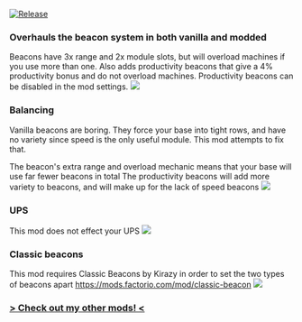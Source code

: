 [![Release](https://github.com/notnotmelon/beacon-overhaul/actions/workflows/release.yml/badge.svg?branch=main)](https://github.com/notnotmelon/beacon-overhaul/actions/workflows/release.yml)

### Overhauls the beacon system in both vanilla and modded
Beacons have 3x range and 2x module slots, but will overload machines if you use more than one.
Also adds productivity beacons that give a 4% productivity bonus and do not overload machines.
Productivity beacons can be disabled in the mod settings.
![](https://mods-data.factorio.com/assets/4b89c9d3e7ae1cbb8457f0ae75444976ee64570f.png)
### Balancing
Vanilla beacons are boring. They force your base into tight rows, and have no variety since speed is the only useful module.
This mod attempts to fix that.

The beacon's extra range and overload mechanic means that your base will use far fewer beacons in total
The productivity beacons will add more variety to beacons, and will make up for the lack of speed beacons
![](https://mods-data.factorio.com/assets/4b89c9d3e7ae1cbb8457f0ae75444976ee64570f.png)
### UPS
This mod does not effect your UPS
![](https://mods-data.factorio.com/assets/4b89c9d3e7ae1cbb8457f0ae75444976ee64570f.png)
### Classic beacons
This mod requires Classic Beacons by Kirazy in order to set the two types of beacons apart
https://mods.factorio.com/mod/classic-beacon
![](https://mods-data.factorio.com/assets/4b89c9d3e7ae1cbb8457f0ae75444976ee64570f.png)
### [> Check out my other mods! <](https://mods.factorio.com/user/notnotmelon)
